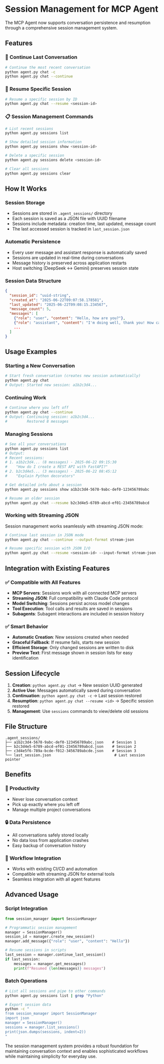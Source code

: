 # Session Management for MCP Agent

The MCP Agent now supports conversation persistence and resumption through a comprehensive session management system.

## Features

### 🔄 **Continue Last Conversation**
```bash
# Continue the most recent conversation
python agent.py chat -c
python agent.py chat --continue
```

### 📝 **Resume Specific Session**
```bash
# Resume a specific session by ID
python agent.py chat --resume <session-id>
```

### 📋 **Session Management Commands**
```bash
# List recent sessions
python agent.py sessions list

# Show detailed session information
python agent.py sessions show <session-id>

# Delete a specific session
python agent.py sessions delete <session-id>

# Clear all sessions
python agent.py sessions clear
```

## How It Works

### Session Storage
- Sessions are stored in `.agent_sessions/` directory
- Each session is saved as a JSON file with UUID filename
- Sessions include metadata: creation time, last updated, message count
- The last accessed session is tracked in `last_session.json`

### Automatic Persistence
- Every user message and assistant response is automatically saved
- Sessions are updated in real-time during conversations
- Message history is preserved across application restarts
- Host switching (DeepSeek ↔ Gemini) preserves session state

### Session Data Structure
```json
{
  "session_id": "uuid-string",
  "created_at": "2025-06-22T09:07:58.178581",
  "last_updated": "2025-06-22T09:08:15.234567",
  "message_count": 5,
  "messages": [
    {"role": "user", "content": "Hello, how are you?"},
    {"role": "assistant", "content": "I'm doing well, thank you! How can I help you today?"},
    ...
  ]
}
```

## Usage Examples

### Starting a New Conversation
```bash
# Start fresh conversation (creates new session automatically)
python agent.py chat
# Output: Started new session: a1b2c3d4...
```

### Continuing Work
```bash
# Continue where you left off
python agent.py chat --continue
# Output: Continuing session: a1b2c3d4...
#         Restored 8 messages
```

### Managing Sessions
```bash
# See all your conversations
python agent.py sessions list
# Output:
# Recent sessions:
# 1. a1b2c3d4... (8 messages) - 2025-06-22 09:15:30
#    "How do I create a REST API with FastAPI?"
# 2. b2c3d4e5... (3 messages) - 2025-06-22 08:45:12
#    "Explain Python decorators"

# Get detailed info about a session
python agent.py sessions show a1b2c3d4-5678-9abc-def0-123456789abc

# Resume an older session
python agent.py chat --resume b2c3d4e5-6789-abcd-ef01-23456789abcd
```

### Working with Streaming JSON
Session management works seamlessly with streaming JSON mode:
```bash
# Continue last session in JSON mode
python agent.py chat --continue --output-format stream-json

# Resume specific session with JSON I/O
python agent.py chat --resume <session-id> --input-format stream-json --output-format stream-json
```

## Integration with Existing Features

### ✅ **Compatible with All Features**
- **MCP Servers**: Sessions work with all connected MCP servers
- **Streaming JSON**: Full compatibility with Claude Code protocol
- **Model Switching**: Sessions persist across model changes
- **Tool Execution**: Tool calls and results are saved in sessions
- **Subagents**: Subagent interactions are included in session history

### ✅ **Smart Behavior**
- **Automatic Creation**: New sessions created when needed
- **Graceful Fallback**: If resume fails, starts new session
- **Efficient Storage**: Only changed sessions are written to disk
- **Preview Text**: First message shown in session lists for easy identification

## Session Lifecycle

1. **Creation**: `python agent.py chat` → New session UUID generated
2. **Active Use**: Messages automatically saved during conversation
3. **Continuation**: `python agent.py chat -c` → Last session restored
4. **Resumption**: `python agent.py chat --resume <id>` → Specific session restored
5. **Management**: Use `sessions` commands to view/delete old sessions

## File Structure

```
.agent_sessions/
├── a1b2c3d4-5678-9abc-def0-123456789abc.json    # Session 1
├── b2c3d4e5-6789-abcd-ef01-23456789abcd.json    # Session 2
├── c3d4e5f6-789a-bcde-f012-3456789abcde.json    # Session 3
└── last_session.json                             # Last session pointer
```

## Benefits

### 🎯 **Productivity**
- Never lose conversation context
- Pick up exactly where you left off
- Manage multiple project conversations

### 🔒 **Data Persistence**
- All conversations safely stored locally
- No data loss from application crashes
- Easy backup of conversation history

### 🚀 **Workflow Integration**
- Works with existing CI/CD and automation
- Compatible with streaming JSON for external tools
- Seamless integration with all agent features

## Advanced Usage

### Script Integration
```python
from session_manager import SessionManager

# Programmatic session management
manager = SessionManager()
session_id = manager.create_new_session()
manager.add_message({"role": "user", "content": "Hello"})

# Resume sessions in scripts
last_session = manager.continue_last_session()
if last_session:
    messages = manager.get_messages()
    print(f"Resumed {len(messages)} messages")
```

### Batch Operations
```bash
# List all sessions and pipe to other commands
python agent.py sessions list | grep "Python" 

# Export session data
python -c "
from session_manager import SessionManager
import json
manager = SessionManager()
sessions = manager.list_sessions()
print(json.dumps(sessions, indent=2))
"
```

The session management system provides a robust foundation for maintaining conversation context and enables sophisticated workflows while maintaining simplicity for everyday use.